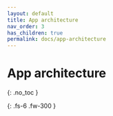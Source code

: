 ```yaml
---
layout: default
title: App architecture
nav_order: 3
has_children: true
permalink: docs/app-architecture
---
```


# App architecture
{: .no_toc }


{: .fs-6 .fw-300 }
